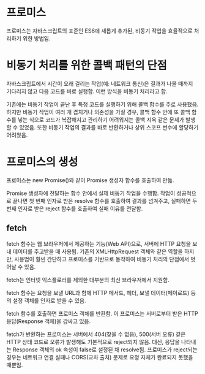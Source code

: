 
# 프로미스

프로미스는 자바스크립트의 표준인 ES6에 새롭게 추가된, 비동기 작업을 효율적으로 처리하기 위한 방법임.

# 비동기 처리를 위한 콜백 패턴의 단점

자바스크립트에서 시간이 오래 걸리는 작업(예: 네트워크 통신)은 결과가 나올 때까지 기다리지 않고 다음 코드를 바로 실행함. 
이런 방식을 비동기 처리라고 함.

기존에는 비동기 작업이 끝난 후 특정 코드를 실행하기 위해 콜백 함수를 주로 사용했음. 
하지만 비동기 작업이 여러 개 겹치거나 의존성을 가질 경우, 콜백 함수 안에 또 콜백 함수를 넣는 식으로 코드가 복잡해지고 관리하기 어려워지는 콜백 지옥 같은 문제가 발생할 수 있었음. 
또한 비동기 작업의 결과를 바로 반환하거나 상위 스코프 변수에 할당하기 어려웠음.

# 프로미스의 생성

프로미스는 new Promise()와 같이 Promise 생성자 함수를 호출하여 만듦.

Promise 생성자에 전달하는 함수 안에서 실제 비동기 작업을 수행함. 작업이 성공적으로 끝나면 첫 번째 인자로 받은 resolve 함수를 호출하여 결과를 넘겨주고, 실패하면 두 번째 인자로 받은 reject 함수를 호출하여 실패 이유를 전달함.



## fetch

fetch 함수는 웹 브라우저에서 제공하는 기능(Web API)으로, 서버에 HTTP 요청을 보내 데이터를 주고받을 때 사용됨. 
기존의 XMLHttpRequest 객체와 같은 역할을 하지만, 사용법이 훨씬 간단하고 프로미스를 기반으로 동작하여 비동기 처리의 단점에서 벗어날 수 있음.

fetch는 인터넷 익스플로러를 제외한 대부분의 최신 브라우저에서 지원함.

fetch 함수는 요청을 보낼 URL과 함께 HTTP 메서드, 헤더, 보낼 데이터(페이로드) 등의 설정 객체를 인자로 받을 수 있음.

fetch 함수를 호출하면 프로미스 객체를 반환함. 이 프로미스는 서버로부터 받은 HTTP 응답(Response 객체)을 감싸고 있음.

fetch가 반환하는 프로미스는 서버에서 404(찾을 수 없음), 500(서버 오류) 같은 HTTP 상태 코드로 오류가 발생해도 기본적으로 reject되지 않음. 
대신, 응답을 나타내는 Response 객체의 ok 속성이 false로 설정된 채 resolve됨. 
프로미스가 reject되는 경우는 네트워크 연결 실패나 CORS(교차 출처) 문제로 요청 자체가 완료되지 못했을 때뿐임.